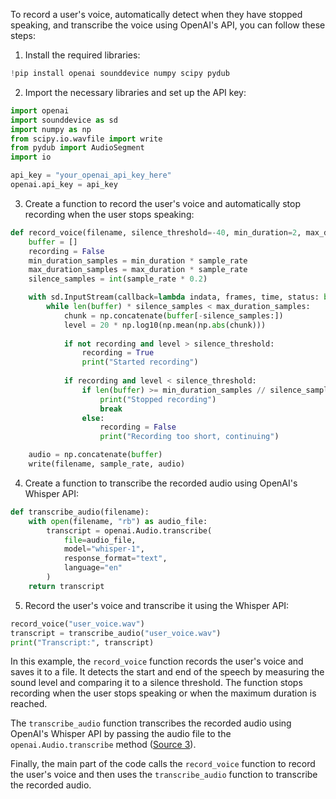 To record a user's voice, automatically detect when they have stopped speaking, and transcribe the voice using OpenAI's API, you can follow these steps:

1. Install the required libraries:

```python
!pip install openai sounddevice numpy scipy pydub
```

2. Import the necessary libraries and set up the API key:

```python
import openai
import sounddevice as sd
import numpy as np
from scipy.io.wavfile import write
from pydub import AudioSegment
import io

api_key = "your_openai_api_key_here"
openai.api_key = api_key
```

3. Create a function to record the user's voice and automatically stop recording when the user stops speaking:

```python
def record_voice(filename, silence_threshold=-40, min_duration=2, max_duration=10, sample_rate=44100):
    buffer = []
    recording = False
    min_duration_samples = min_duration * sample_rate
    max_duration_samples = max_duration * sample_rate
    silence_samples = int(sample_rate * 0.2)

    with sd.InputStream(callback=lambda indata, frames, time, status: buffer.append(indata.copy())):
        while len(buffer) * silence_samples < max_duration_samples:
            chunk = np.concatenate(buffer[-silence_samples:])
            level = 20 * np.log10(np.mean(np.abs(chunk)))
            
            if not recording and level > silence_threshold:
                recording = True
                print("Started recording")
            
            if recording and level < silence_threshold:
                if len(buffer) >= min_duration_samples // silence_samples:
                    print("Stopped recording")
                    break
                else:
                    recording = False
                    print("Recording too short, continuing")

    audio = np.concatenate(buffer)
    write(filename, sample_rate, audio)
```

4. Create a function to transcribe the recorded audio using OpenAI's Whisper API:

```python
def transcribe_audio(filename):
    with open(filename, "rb") as audio_file:
        transcript = openai.Audio.transcribe(
            file=audio_file,
            model="whisper-1",
            response_format="text",
            language="en"
        )
    return transcript
```

5. Record the user's voice and transcribe it using the Whisper API:

```python
record_voice("user_voice.wav")
transcript = transcribe_audio("user_voice.wav")
print("Transcript:", transcript)
```

In this example, the `record_voice` function records the user's voice and saves it to a file. It detects the start and end of the speech by measuring the sound level and comparing it to a silence threshold. The function stops recording when the user stops speaking or when the maximum duration is reached.

The `transcribe_audio` function transcribes the recorded audio using OpenAI's Whisper API by passing the audio file to the `openai.Audio.transcribe` method ([Source 3](https://www.datacamp.com/tutorial/converting-speech-to-text-with-the-openAI-whisper-API)).

Finally, the main part of the code calls the `record_voice` function to record the user's voice and then uses the `transcribe_audio` function to transcribe the recorded audio.
